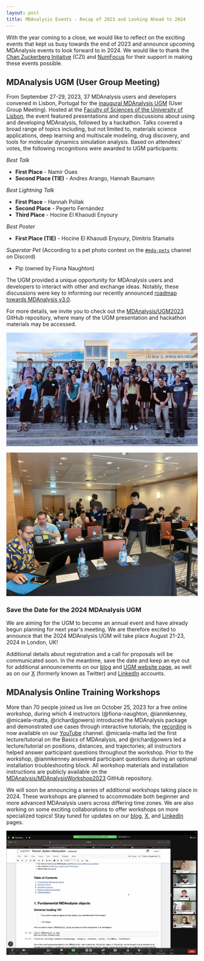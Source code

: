 ```yaml
---
layout: post
title: MDAnalysis Events - Recap of 2023 and Looking Ahead to 2024
---
```


With the year coming to a close, we would like to reflect on the exciting events that kept us busy towards the end of 2023 and announce upcoming MDAnalysis events to look forward to in 2024. We would like to thank the [Chan Zuckerberg Initaitve](https://chanzuckerberg.com/) (CZI) and [NumFocus](https://www.numfocus.org) for their support in making these events possible.

## MDAnalysis UGM (User Group Meeting)

From September 27-29, 2023, 37 MDAnalysis users and developers convened in Lisbon, Portugal for the [inaugural MDAnalysis UGM](https://www.mdanalysis.org/pages/ugm2023/) (User Group Meeting). Hosted at the [Faculty of Sciences of the University of Lisbon](https://www.ulisboa.pt/en/unidade-organica/faculty-sciences), the event featured presentations and open discussions about using and developing MDAnalysis, followed by a hackathon. Talks covered a broad range of topics including, but not limited to, materials science applications, deep learning and multiscale modeling, drug discovery, and tools for molecular dynamics simulation analysis. Based on attendees' votes, the following recognitions were awarded to UGM participants:

*Best Talk*

* **First Place** - Namir Oues
* **Second Place (TIE)** - Andres Arango, Hannah Baumann

*Best Lightning Talk*

* **First Place** - Hannah Pollak
* **Second Place** - Pegerto Fernández
* **Third Place** - Hocine El Khaoudi Enyoury

*Best Poster*

* **First Place (TIE)** - Hocine El Khaoudi Enyoury, Dimitris Stamatis

*Superstar Pet* (According to a pet photo contest on the [`#mda-pets`](https://discord.com/channels/807348386012987462/1156570811247898706) channel on Discord)

* Pip (owned by Fiona Naughton)

The UGM provided a unique opportunity for MDAnalysis users and developers to interact with other and exchange ideas. Notably, these discussions were key to informing our recently announced [roadmap towards MDAnalysis v3.0](https://www.mdanalysis.org/2023/10/25/towards_3.0/). 

For more details, we invite you to check out the [MDAnalysis/UGM2023](https://github.com/MDAnalysis/UGM2023/tree/main) GitHub repository, where many of the UGM presentation and hackathon materials may be accessed.

![Group Photo of MDAnalysis UGM 2023 Participants](/public/images/UGM2023_Group_Photo.jpeg)

![UGM 2023 Participants Working on Hackathon Projects](/public/images/UGM2023_Hackathon.jpeg)

### Save the Date for the 2024 MDAnalysis UGM

We are aiming for the UGM to become an annual event and have already begun planning for next year's meeting. We are therefore excited to announce that the 2024 MDAnalysis UGM will take place August 21-23, 2024 in London, UK!

Additional details about registration and a call for proposals will be communicated soon. In the meantime, save the date and keep an eye out for additional announcements on our [blog][] and [UGM website page](https://www.mdanalysis.org/pages/ugm2024/), as well as on our [X][] (formerly known as Twitter) and [LinkedIn][] accounts.

## MDAnalysis Online Training Workshops

More than 70 people joined us live on October 25, 2023 for a free online workshop, during which 4 instructors (@fiona-naughton, @ianmkenney, @micaela-matta, @richardjgowers) introduced the MDAnalysis package and demonstrated use cases through interactive tutorials; the [recording](https://www.youtube.com/watch?v=njzoNzOwR78) is now available on our [YouTube](https://www.youtube.com/@mdanalysis3040) channel. @micaela-matta led the first lecture/tutorial on the Basics of MDAnalysis, and @richardjgowers led a lecture/tutorial on positions, distances, and trajectories; all instructors helped answer participant questions throughout the workshop. Prior to the workshop, @ianmkenney answered participant questions during an optional installation troubleshooting block. All workshop materials and installation instructions are publicly available on the [MDAnalysis/MDAnalysisWorkshop2023](https://github.com/MDAnalysis/MDAnalysisWorkshop2023/) GitHub repository.

We will soon be announcing a series of additional workshops taking place in 2024. These workshops are planned to accommodate both beginner and more advanced MDAnalysis users across differing time zones. We are also working on some exciting collaborations to offer workshops on more specialized topics! Stay tuned for updates on our [blog][], [X][], and [LinkedIn][] pages.

![Workshop Instructors Present MDAnalysis Tutorial](/public/images/20231025_Online_Workshop.png)

[blog]: https://www.mdanalysis.org/blog/
[X]: https://twitter.com/mdanalysis
[LinkedIn]: https://www.linkedin.com/company/mdanalysis/

